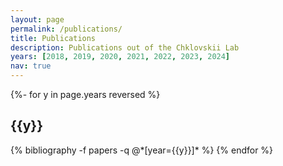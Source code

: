 ```yaml
---
layout: page
permalink: /publications/
title: Publications
description: Publications out of the Chklovskii Lab
years: [2018, 2019, 2020, 2021, 2022, 2023, 2024]
nav: true
---
```

<!-- _pages/publications.md -->
<div class="publications">

{%- for y in page.years reversed %}
  <h2 class="year">{{y}}</h2>
  {% bibliography -f papers -q @*[year={{y}}]* %}
{% endfor %}

</div>
